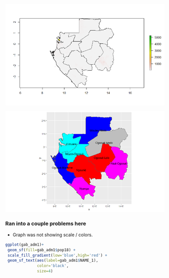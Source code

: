 ![](images/Ex3plot1.png)

![](images/Ex3plot2.png)


### Ran into a couple problems here
 - Graph was not showing scale / colors. 
 ```R
 ggplot(gab_adm1)+
  geom_sf(fill=gab_adm1$pop18) +
  scale_fill_gradient(low='blue',high='red') +
  geom_sf_text(aes(label=gab_adm1$NAME_1),
               color='black',
               size=4)
           
